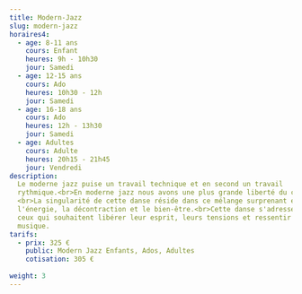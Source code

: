 ```yaml
---
title: Modern-Jazz
slug: modern-jazz
horaires4:
  - age: 8-11 ans
    cours: Enfant
    heures: 9h - 10h30
    jour: Samedi
  - age: 12-15 ans
    cours: Ado
    heures: 10h30 - 12h
    jour: Samedi
  - age: 16-18 ans
    cours: Ado
    heures: 12h - 13h30
    jour: Samedi
  - age: Adultes
    cours: Adulte
    heures: 20h15 - 21h45
    jour: Vendredi
description:
  Le moderne jazz puise un travail technique et en second un travail
  rythmique.<br>En moderne jazz nous avons une plus grande liberté du corps.
  <br>La singularité de cette danse réside dans ce mélange surprenant entre
  l'énergie, la décontraction et le bien-être.<br>Cette danse s'adresse a tout
  ceux qui souhaitent libérer leur esprit, leurs tensions et ressentir la
  musique.
tarifs:
  - prix: 325 €
    public: Modern Jazz Enfants, Ados, Adultes
    cotisation: 305 €
 
weight: 3
---
```

